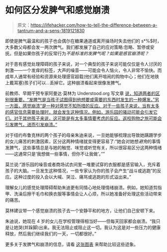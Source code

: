 # 如何区分发脾气和感觉崩溃

> 原文：<https://lifehacker.com/how-to-tell-the-difference-between-a-tantrum-and-a-sens-1819121830>

即使是脾气最温和的孩子也会偶尔在糖果通道或离开操场时失去他们的 s*%$时，大多数父母都会发一两次脾气。我们都发展了自己的应对策略:忽略、暂停或安抚。但是如果你孩子的反常行为*不是标准的发脾气呢？如果是感官崩溃呢？* 



对于患有感觉处理障碍的孩子来说，对一个典型的孩子来说可能仅仅是令人讨厌的刺激——一个发痒的标签，大声的噪音——可能会令人恼火，令人非常不愉快。而成年人通常有经验和资源来处理感官超载(他们离开喧闹的购物中心；他们在地铁上戴耳塞)孩子们可以...丢掉它。这种崩溃看起来很像发脾气。

前教师、早期干预专家阿曼达·莫林为 Understood.org 写文章 [说，知道两者的区别很重要。“发脾气是当孩子试图得到他想要或需要的东西时发生的一种爆发。”另一方面，感觉崩溃“是一种对感觉不知所措的反应。对于一些孩子来说，当有太多的感官信息需要处理时，就会发生这种情况。例如，游乐园的骚动可能会引发它们。对于其他孩子来说，这可能是有太多事情要考虑的反应。返校购物之旅可能会引发脾气，进而引发崩溃。”](https://www.understood.org/en/about/authors/Amanda-Morin)

对于纽约布鲁克林的两个孩子的母亲朱迪来说，一旦她能够梳理出导致她蹒跚学步的女儿痛苦的刺激因素，区分这两种情绪就变得更容易了:“她会对她想*避免*的事情发脾气，这些事情总是与她的触觉、味觉或听觉有关，所以很容易区分这两种情绪——这通常只是‘我想做一些事情，但你不让我做’。”"

莫兰说:“游乐园的噪音或者商场试衣间里一堆要试穿的衣服都是感官输入，充斥着孩子的大脑。一旦发生这种情况，一些专家认为你的孩子会产生“战斗或逃跑”的反应。这种过度的投入会以大喊、哭泣、痛骂或逃跑的形式溢出来。”

理解女儿的感觉处理障碍帮助朱迪更有同情心地处理情绪崩溃。例如，她知道剪指甲、洗澡后擦干毛巾和换衣服等事情会让人心烦，所以她准备好处理这些活动带来的痛苦。

莫林建议带一个感觉崩溃的孩子去一个安静平和的地方，让他们自己安顿下来。

朱迪说，她现在 4 岁的女儿在学校管理得相当好——但每天回家都会崩溃。“我只是让她哭(并跺脚)出来。我无法阻止或阻止这一切。我认为这是对一些压力的健康释放，然后我们继续我们的一天，一切都很好。”

更多关于发脾气和崩溃的信息，请看 [这张图表](https://www.understood.org/en/learning-attention-issues/child-learning-disabilities/sensory-processing-issues/compare-the-signs-how-to-tell-a-tantrum-from-a-meltdown) 来帮助比较这些迹象。